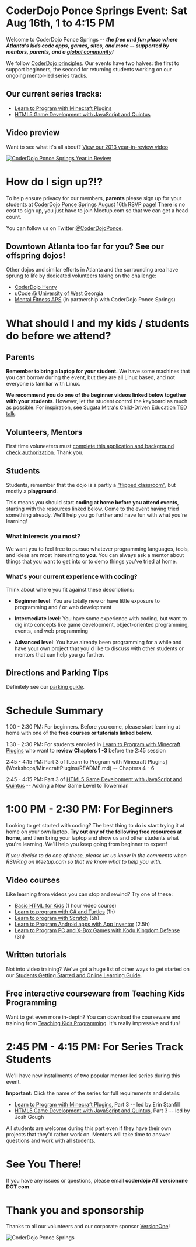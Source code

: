 # CoderDojo Ponce Springs Event: Sat Aug 16th, 1 to 4:15 PM

Welcome to CoderDojo Ponce Springs -- **_the free and fun place where Atlanta's kids code apps, games, sites, and more -- supported by mentors, parents, and a [global community](http://www.CoderDojo.com)!_**

We follow [CoderDojo principles](Promise.md). Our events have two halves: the first to support beginners, the second for returning students working on our ongoing mentor-led series tracks. 

## Our current series tracks:

* [Learn to Program with Minecraft Plugins](Workshops/MinecraftPlugins/README.md)
* [HTML5 Game Development with JavaScript and Quintus](Workshops/HTML5GamesQuintus/README.md)

## Video preview

Want to see what it's all about? [View our 2013 year-in-review video](https://www.youtube.com/watch?v=gNtJI0TEMsE)

[![CoderDojo Ponce Springs Year in Review](http://i.imgur.com/g5IcjhJ.png)](https://www.youtube.com/watch?v=gNtJI0TEMsE)

# How do I sign up?!?

To help ensure privacy for our members, **parents** please sign up for your students at [CoderDojo Ponce Springs August 16th RSVP page](http://www.meetup.com/CoderDojoPonceSprings/events/172340752/)! There is no cost to sign up, you just have to join Meetup.com so that we can get a head count.

You can follow us on Twitter [@CoderDojoPonce](https://twitter.com/CoderDojoPonce). 

## Downtown Atlanta too far for you? See our offspring dojos!

Other dojos and similar efforts in Atlanta and the surrounding area have sprung to life by dedicated volunteers taking on the challenge:

* [CoderDojo Henry](https://www.CoderDojoHenry.com)
* [uCode @ University of West Georgia](http://www.westga.edu/ucode/)
* [Mental Fitness APS](http://www.mentalfitnessatl.org) (in partnership with CoderDojo Ponce Springs)

# What should I and my kids / students do before we attend?

## Parents

**Remember to bring a laptop for your student.** We have some machines that you can borrow during the event, but they are all Linux based, and not everyone is familiar with Linux.

**We recommend you do one of the beginner videos linked below together with your students**. However, let the student control the keyboard as much as possible. For inspiration, see [Sugata Mitra's Child-Driven Education TED talk](https://www.ted.com/talks/sugata_mitra_the_child_driven_education).

## Volunteers, Mentors

First time voluneeters must [complete this application and background check authorization](http://coderdojoponcesprings.azurewebsites.net/app/index.html#/). Thank you.

## Students

Students, remember that the dojo is a partly a ["flipped classroom"](http://en.wikipedia.org/wiki/Flip_teaching), but mostly a **playground**. 

This means you should start **coding at home before you attend events**, starting with the resources linked below. Come to the event having tried something already. We'll help you go further and have fun with what you're learning!

### What interests you most?

We want you to feel free to pursue whatever programming languages, tools, and ideas are most interesting to **you**. You can always ask a mentor about things that you want to get into or to demo things you've tried at home.

### What's your current experience with coding?

Think about where you fit against these descriptions:

* **Beginner level**: You are totally new or have little exposure to programming and / or web development

* **Intermediate level**: You have some experience with coding, but want to dig into concepts like game development, 
object-oriented programming, events, and web programming

* **Advanced level**: You have already been programming for a while and have your own project that you'd like to 
discuss with other students or mentors that can help you go further.

## Directions and Parking Tips

Definitely see our [parking guide](https://github.com/CoderDojoPonceSprings/Events/blob/master/PARKING.md). 

# Schedule Summary

1:00 - 2:30 PM: For beginners. Before you come, please start learning at home with one of the **free courses or tutorials linked below.**

1:30 - 2:30 PM: For students enrolled in [Learn to Program with Minecraft Plugins](Workshops/MinecraftPlugins/README.md) who want to **review Chapters 1 -3** before the  2:45 session

2:45 - 4:15 PM: Part 3 of [Learn to Program with Minecraft Plugins]
(Workshops/MinecraftPlugins/README.md) -- Chapters 4 - 6

2:45 - 4:15 PM: Part 3 of [HTML5 Game Development with JavaScript and Quintus](https://github.com/CoderDojoPonceSprings/Events/blob/master/Workshops/HTML5GamesQuintus/README.md) -- Adding a New Game Level to Towerman

# 1:00 PM - 2:30 PM: For Beginners

Looking to get started with coding? The best thing to do is start trying it at home on your own laptop. **Try out any of the following free resources at home**, and then bring your laptop and show us and other students what you're learning. 
We'll help you keep going from beginner to expert!

*If you decide to do one of these, please let us know in the comments when RSVPing on Meetup.com so that we know what to help you with.*

## Video courses

Like learning from videos you can stop and rewind? Try one of these:

* [Basic HTML for Kids](http://pluralsight.com/training/courses/TableOfContents?courseName=teaching-kids-basic-html) (1 hour video course)
* [Learn to program with C# and Turtles](http://www.pluralsight.com/training/Courses/TableOfContents/teaching-kids-programming) (1h)
* [Learn to program with Scratch](http://www.pluralsight.com/training/Courses/TableOfContents/learning-programming-scratch) (5h)
* [Learn to Program Android apps with App Inventor](http://www.pluralsight.com/training/Courses/TableOfContents/android-beginner-app-inventor) (2.5h)
* [Learn to Program PC and X-Box Games with Kodu Kingdom Defense](http://www.pluralsight.com/training/Courses/TableOfContents/learn-to-program-kodu-kingdom-defense) (3h)

## Written tutorials

Not into video training? We've got a huge list of other ways to get started on our [Students Getting Started and Online Learning Guide](Students_Getting_Started.md).

## Free interactive courseware from Teaching Kids Programming

Want to get even more in-depth? You can download the courseware and training from [Teaching Kids Programming](http://teachingkidsprogramming.org/). It's really impressive and fun!

# 2:45 PM - 4:15 PM: For Series Track Students

We'll have new installments of two popular mentor-led series during this event.

**Important:** Click the name of the series for full requirements and details:

* [Learn to Program with Minecraft Plugins](Workshops/MinecraftPlugins/README.md), Part 3 -- led by Erin Stanfill
* [HTML5 Game Development with JavaScript and Quintus](Workshops/HTML5GamesQuintus/README.md), Part 3 -- led by Josh Gough

All students are welcome during this part even if they have their own projects that they'd rather work on.  Mentors will take time to answer questions and work with all students.

# See You There!

If you have any issues or questions, please email **coderdojo AT versionone DOT com**

# Thank you and sponsorship

Thanks to all our volunteers and our corporate sponsor [VersionOne](http://www.versionone.com)!

![CoderDojo Ponce Springs](http://i.imgur.com/rNSj0ko.png)
